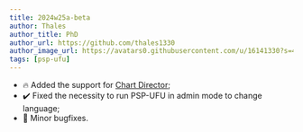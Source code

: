 ```yaml
---
title: 2024w25a-beta
author: Thales
author_title: PhD
author_url: https://github.com/thales1330
author_image_url: https://avatars0.githubusercontent.com/u/16141330?s=460&v=4
tags: [psp-ufu]
---
```


- 🔥 Added the support for [Chart Director](https://www.advsofteng.com/index.html);
- ✔️ Fixed the necessity to run PSP-UFU in admin mode to change language;
- 🐛 Minor bugfixes.
